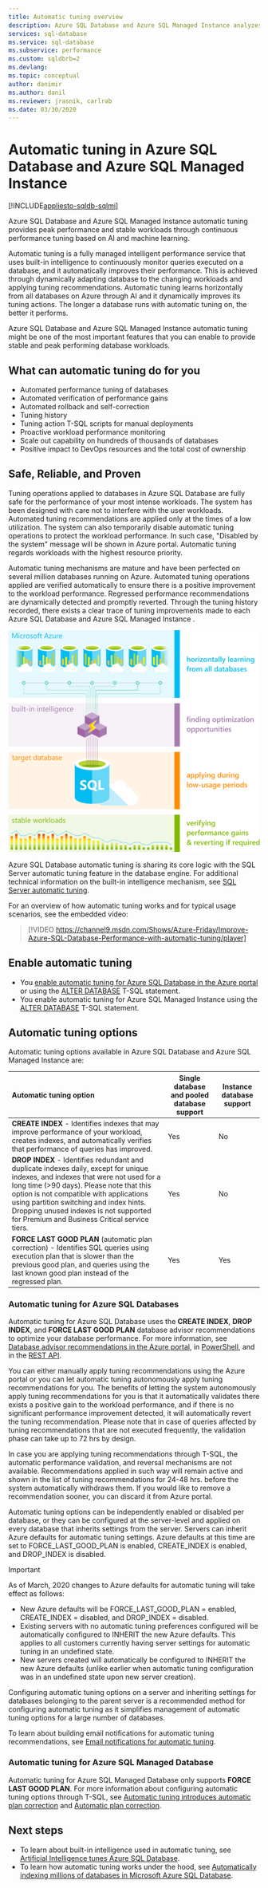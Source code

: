 ```yaml
---
title: Automatic tuning overview
description: Azure SQL Database and Azure SQL Managed Instance analyzes SQL query and automatically adapts to user workload.
services: sql-database
ms.service: sql-database
ms.subservice: performance
ms.custom: sqldbrb=2
ms.devlang: 
ms.topic: conceptual
author: danimir
ms.author: danil
ms.reviewer: jrasnik, carlrab
ms.date: 03/30/2020
---
```

# Automatic tuning in Azure SQL Database and Azure SQL Managed Instance
[!INCLUDE[appliesto-sqldb-sqlmi](../includes/appliesto-sqldb-sqlmi.md)]

Azure SQL Database and Azure SQL Managed Instance automatic tuning provides peak performance and stable workloads through continuous performance tuning based on AI and machine learning.

Automatic tuning is a fully managed intelligent performance service that uses built-in intelligence to continuously monitor queries executed on a database, and it automatically improves their performance. This is achieved through dynamically adapting database to the changing workloads and applying tuning recommendations. Automatic tuning learns horizontally from all databases on Azure through AI and it dynamically improves its tuning actions. The longer a database runs with automatic tuning on, the better it performs.

Azure SQL Database and Azure SQL Managed Instance automatic tuning might be one of the most important features that you can enable to provide stable and peak performing database workloads.

## What can automatic tuning do for you

- Automated performance tuning of databases
- Automated verification of performance gains
- Automated rollback and self-correction
- Tuning history
- Tuning action T-SQL scripts for manual deployments
- Proactive workload performance monitoring
- Scale out capability on hundreds of thousands of databases
- Positive impact to DevOps resources and the total cost of ownership

## Safe, Reliable, and Proven

Tuning operations applied to databases in Azure SQL Database are fully safe for the performance of your most intense workloads. The system has been designed with care not to interfere with the user workloads. Automated tuning recommendations are applied only at the times of a low utilization. The system can also temporarily disable automatic tuning operations to protect the workload performance. In such case, "Disabled by the system" message will be shown in Azure portal. Automatic tuning regards workloads with the highest resource priority.

Automatic tuning mechanisms are mature and have been perfected on several million databases running on Azure. Automated tuning operations applied are verified automatically to ensure there is a positive improvement to the workload performance. Regressed performance recommendations are dynamically detected and promptly reverted. Through the tuning history recorded, there exists a clear trace of tuning improvements made to each Azure SQL Database and Azure SQL Managed Instance .

![How does automatic tuning work](./media/automatic-tuning-overview/how-does-automatic-tuning-work.png)

Azure SQL Database automatic tuning is sharing its core logic with the SQL Server automatic tuning feature in the database engine. For additional technical information on the built-in intelligence mechanism, see [SQL Server automatic tuning](https://docs.microsoft.com/sql/relational-databases/automatic-tuning/automatic-tuning).

For an overview of how automatic tuning works and for typical usage scenarios, see the embedded video:

> [!VIDEO https://channel9.msdn.com/Shows/Azure-Friday/Improve-Azure-SQL-Database-Performance-with-automatic-tuning/player]

## Enable automatic tuning

- You [enable automatic tuning for Azure SQL Database in the Azure portal](automatic-tuning-enable.md) or using the [ALTER DATABASE](https://docs.microsoft.com/sql/t-sql/statements/alter-database-transact-sql-set-options?view=azuresqldb-current) T-SQL statement.
- You enable automatic tuning for Azure SQL Managed Instance using the [ALTER DATABASE](https://docs.microsoft.com/sql/t-sql/statements/alter-database-transact-sql-set-options?view=azuresqldb-mi-current) T-SQL statement.

## Automatic tuning options

Automatic tuning options available in Azure SQL Database and Azure SQL Managed Instance  are:

| Automatic tuning option | Single database and pooled database support | Instance database support |
| :----------------------------- | ----- | ----- |
| **CREATE INDEX** - Identifies indexes that may improve performance of your workload, creates indexes, and automatically verifies that performance of queries has improved. | Yes | No |
| **DROP INDEX** - Identifies redundant and duplicate indexes daily, except for unique indexes, and indexes that were not used for a long time (>90 days). Please note that this option is not compatible with applications using partition switching and index hints. Dropping unused indexes is not supported for Premium and Business Critical service tiers. | Yes | No |
| **FORCE LAST GOOD PLAN** (automatic plan correction) - Identifies SQL queries using execution plan that is slower than the previous good plan, and queries using the last known good plan instead of the regressed plan. | Yes | Yes |

### Automatic tuning for Azure SQL Databases

Automatic tuning for Azure SQL Database uses the **CREATE INDEX**, **DROP INDEX**, and **FORCE LAST GOOD PLAN** database advisor recommendations to optimize your database performance. For more information, see [Database advisor recommendations in the Azure portal](database-advisor-find-recommendations-portal.md), in [PowerShell](https://docs.microsoft.com/powershell/module/az.sql/get-azsqldatabaserecommendedaction), and in the [REST API](https://docs.microsoft.com/rest/api/sql/serverautomatictuning).

You can either manually apply tuning recommendations using the Azure portal or you can let automatic tuning autonomously apply tuning recommendations for you. The benefits of letting the system autonomously apply tuning recommendations for you is that it automatically validates there exists a positive gain to the workload performance, and if there is no significant performance improvement detected, it will automatically revert the tuning recommendation. Please note that in case of queries affected by tuning recommendations that are not executed frequently, the validation phase can take up to 72 hrs by design.

In case you are applying tuning recommendations through T-SQL, the automatic performance validation, and reversal mechanisms are not available. Recommendations applied in such way will remain active and shown in the list of tuning recommendations for 24-48 hrs. before the system automatically withdraws them. If you would like to remove a recommendation sooner, you can discard it from Azure portal.

Automatic tuning options can be independently enabled or disabled per database, or they can be configured at the server-level and applied on every database that inherits settings from the server. Servers can inherit Azure defaults for automatic tuning settings. Azure defaults at this time are set to FORCE_LAST_GOOD_PLAN is enabled, CREATE_INDEX is enabled, and DROP_INDEX is disabled.

> [!IMPORTANT]
> As of March, 2020 changes to Azure defaults for automatic tuning will take effect as follows:
>
> - New Azure defaults will be FORCE_LAST_GOOD_PLAN = enabled, CREATE_INDEX = disabled, and DROP_INDEX = disabled.
> - Existing servers with no automatic tuning preferences configured will be automatically configured to INHERIT the new Azure defaults. This applies to all customers currently having server settings for automatic tuning in an undefined state.
> - New servers created will automatically be configured to INHERIT the new Azure defaults (unlike earlier when automatic tuning configuration was in an undefined state upon new server creation).

Configuring automatic tuning options on a server and inheriting settings for databases belonging to the parent server is a recommended method for configuring automatic tuning as it simplifies management of automatic tuning options for a large number of databases.

To learn about building email notifications for automatic tuning recommendations, see [Email notifications for automatic tuning](automatic-tuning-email-notifications-configure.md).

### Automatic tuning for Azure SQL Managed Database

Automatic tuning for Azure SQL Managed Database only supports **FORCE LAST GOOD PLAN**. For more information about configuring automatic tuning options through T-SQL, see [Automatic tuning introduces automatic plan correction](https://azure.microsoft.com/blog/automatic-tuning-introduces-automatic-plan-correction-and-t-sql-management/) and [Automatic plan correction](https://docs.microsoft.com/sql/relational-databases/automatic-tuning/automatic-tuning?view=sql-server-ver15#automatic-plan-correction).

## Next steps

- To learn about built-in intelligence used in automatic tuning, see [Artificial Intelligence tunes Azure SQL Database](https://azure.microsoft.com/blog/artificial-intelligence-tunes-azure-sql-databases/).
- To learn how automatic tuning works under the hood, see [Automatically indexing millions of databases in Microsoft Azure SQL Database](https://www.microsoft.com/research/uploads/prod/2019/02/autoindexing_azuredb.pdf).
